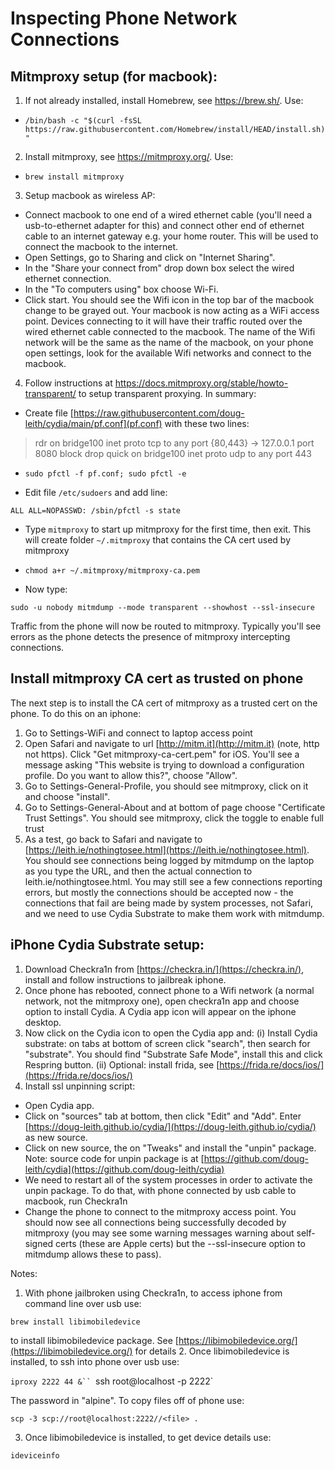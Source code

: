 # Inspecting Phone Network Connections

## Mitmproxy setup (for macbook):
1. If not already installed, install Homebrew, see https://brew.sh/.   Use:
  * `/bin/bash -c "$(curl -fsSL https://raw.githubusercontent.com/Homebrew/install/HEAD/install.sh)"`
2. Install mitmproxy, see https://mitmproxy.org/.  Use:

  * `brew install mitmproxy`

3. Setup macbook as wireless AP:
  * Connect macbook to one end of a wired ethernet cable (you'll need a usb-to-ethernet adapter for this) and connect other end of ethernet cable to an internet gateway e.g. your home router.   This will be used to connect the macbook to the internet.
  * Open Settings, go to Sharing and click on "Internet Sharing".  
  * In the "Share your connect from" drop down box select the wired ethernet connection.  
  * In the "To computers using" box choose Wi-Fi.  
  * Click start.  You should see the Wifi icon in the top bar of the macbook change to be grayed out.  Your macbook is now acting as a WiFi access point.  Devices connecting to it will have their traffic routed over the wired ethernet cable connected to the macbook.  The name of the Wifi network will be the same as the name of the macbook, on your phone open settings, look for the available Wifi networks and connect to the macbook.

4. Follow instructions at https://docs.mitmproxy.org/stable/howto-transparent/ to setup transparent proxying.  In summary:

  * Create file [https://raw.githubusercontent.com/doug-leith/cydia/main/pf.conf](pf.conf) with these two lines:

>rdr on bridge100 inet proto tcp to any port {80,443} -> 127.0.0.1 port 8080
>block drop quick on bridge100 inet proto udp to any port 443

  * `sudo pfctl -f pf.conf; sudo pfctl -e`

  * Edit file `/etc/sudoers` and add line:

`ALL ALL=NOPASSWD: /sbin/pfctl -s state`

  * Type `mitmproxy` to start up mitmproxy for the first time, then exit.  This will create folder `~/.mitmproxy` that contains the CA cert used by mitmproxy

  * `chmod a+r ~/.mitmproxy/mitmproxy-ca.pem`

  * Now type:  

`sudo -u nobody mitmdump --mode transparent --showhost --ssl-insecure`

Traffic from the phone will now be routed to mitmproxy.  Typically you'll see errors as the phone detects the presence of mitmproxy intercepting connections.

## Install mitmproxy CA cert as trusted on phone
The next step is to install the CA cert of mitmproxy as a trusted cert on the phone.  To do this on an iphone:
1. Go to Settings-WiFi and connect to laptop access point
2. Open Safari and navigate to url [http://mitm.it](http://mitm.it) (note, http not https).  Click "Get mitmproxy-ca-cert.pem" for iOS.  You'll see a message asking "This website is trying to download a configuration profile.  Do you want to allow this?", choose "Allow".
3. Go to Settings-General-Profile, you should see mitmproxy, click on it and choose "install".
4. Go to Settings-General-About and at bottom of page choose "Certificate Trust Settings".  You should see mitmproxy, click the toggle to enable full trust
5. As a test, go back to Safari and navigate to [https://leith.ie/nothingtosee.html](https://leith.ie/nothingtosee.html).  You should see connections being logged by mitmdump on the laptop as you type the URL, and then the actual connection to leith.ie/nothingtosee.html.  You may still see a few connections reporting errors, but mostly the connections should be accepted now - the connections that fail are being made by system processes, not Safari, and we need to use Cydia Substrate to make them work with mitmdump.

## iPhone Cydia Substrate setup:
1. Download Checkra1n from [https://checkra.in/](https://checkra.in/), install and follow instructions to jailbreak iphone.
2. Once phone has rebooted, connect phone to a Wifi network (a normal network, not the mitmproxy one), open checkra1n app and choose option to install Cydia.  A Cydia app icon will appear on the iphone desktop.
3. Now click on the Cydia icon to open the Cydia app and:
(i) Install Cydia substrate: on tabs at bottom of screen click "search", then search for "substrate".  You should find "Substrate Safe Mode", install this and click Respring button.
(ii) Optional: install frida, see [https://frida.re/docs/ios/](https://frida.re/docs/ios/)
4. Install ssl unpinning script:
  * Open Cydia app.
  * Click on "sources" tab at bottom, then click "Edit" and "Add".  Enter [https://doug-leith.github.io/cydia/](https://doug-leith.github.io/cydia/) as new source.
  * Click on new source, the on "Tweaks" and install the "unpin" package.  Note: source code for unpin package is at [https://github.com/doug-leith/cydia](https://github.com/doug-leith/cydia)
  * We need to restart all of the system processes in order to activate the unpin package.  To do that, with phone connected by usb cable to macbook, run Checkra1n   
  * Change the phone to connect to the mitmproxy access point.  You should now see all connections being successfully decoded by mitmproxy (you may see some warning messages warning about self-signed certs (these are Apple certs) but the --ssl-insecure option to mitmdump allows these to pass).

Notes:
1. With phone jailbroken using Checkra1n, to access iphone from command line over usb use:

`brew install libimobiledevice`

to install libimobiledevice package.  See [https://libimobiledevice.org/](https://libimobiledevice.org/) for details
2. Once libimobiledevice is installed, to ssh into phone over usb use:

`iproxy 2222 44 &``
`ssh root@localhost -p 2222`

The password in "alpine".  To copy files off of phone use:

`scp -3 scp://root@localhost:2222//<file> .`

3. Once libimobiledevice is installed, to get device details use:

`ideviceinfo`
